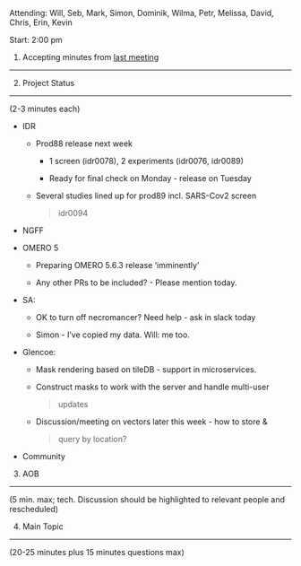Attending: Will, Seb, Mark, Simon, Dominik, Wilma, Petr, Melissa, David,
Chris, Erin, Kevin

Start: 2:00 pm

1. Accepting minutes from [<u>last meeting</u>](https://drive.google.com/open?id=0B9Xg53EhqUycZEVHclBwRHNFRGM)
--------------------------------------------------------------------------------------------------------------

2. Project Status
-----------------

(2-3 minutes each)

-   IDR

    -   Prod88 release next week

        -   1 screen (idr0078), 2 experiments (idr0076, idr0089)

        -   Ready for final check on Monday - release on Tuesday

    -   Several studies lined up for prod89 incl. SARS-Cov2 screen
        > idr0094

-   NGFF

-   OMERO 5

    -   Preparing OMERO 5.6.3 release ‘imminently’

    -   Any other PRs to be included? - Please mention today.

-   SA:

    -   OK to turn off necromancer? Need help - ask in slack today

    -   Simon - I’ve copied my data. Will: me too.

-   Glencoe:

    -   Mask rendering based on tileDB - support in microservices.

    -   Construct masks to work with the server and handle multi-user
        > updates

    -   Discussion/meeting on vectors later this week - how to store &
        > query by location?

-   Community

3. AOB
------

(5 min. max; tech. Discussion should be highlighted to relevant people
and rescheduled)

4. Main Topic
-------------

(20-25 minutes plus 15 minutes questions max)
